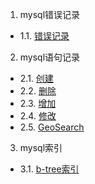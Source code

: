 1. mysql错误记录
 - 1.1. [错误记录](01.1.md)
2. mysql语句记录
 - 2.1. [创建](02.1.md)
 - 2.2. [删除](02.2.md)
 - 2.3. [增加](02.3.md)
 - 2.4. [修改](02.4.md)
 - 2.5. [GeoSearch](02.5.md)
3. mysql索引
 - 3.1. [b-tree索引](03.1.md)